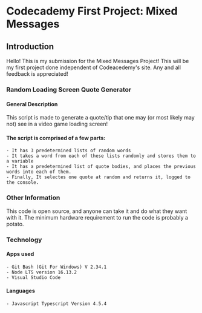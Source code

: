 Codecademy First Project: Mixed Messages
========================================

## Introduction

Hello! This is my submission for the Mixed Messages Project! This will be my first project done independent of Codeacedemy's site.
Any and all feedback is appreciated!

### Random Loading Screen Quote Generator

#### General Description

This script is made to generate a quote/tip that one may (or most likely may not) see in a video game loading screen!

#### The script is comprised of a few parts:
    - It has 3 predetermined lists of random words
    - It takes a word from each of these lists randomly and stores them to a variable
    - It has a predetermined list of quote bodies, and places the previous words into each of them.
    - Finally, It selectes one quote at random and returns it, logged to the console.

### Other Information

This code is open source, and anyone can take it and do what they want with it.
The minimum hardware requirement to run the code is probably a potato.

### Technology

#### Apps used
    - Git Bash (Git For Windows) V 2.34.1
    - Node LTS version 16.13.2
    - Visual Studio Code

#### Languages
    - Javascript Typescript Version 4.5.4
